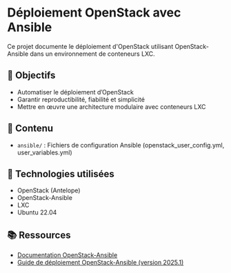 # Déploiement OpenStack avec Ansible

Ce projet documente le déploiement d'OpenStack utilisant OpenStack-Ansible dans un environnement de conteneurs LXC.
## 🎯 Objectifs
- Automatiser le déploiement d’OpenStack
- Garantir reproductibilité, fiabilité et simplicité
- Mettre en œuvre une architecture modulaire avec conteneurs LXC

## 📂 Contenu
- `ansible/` : Fichiers de configuration Ansible (openstack_user_config.yml, user_variables.yml)


## 🔧 Technologies utilisées
- OpenStack (Antelope)
- OpenStack-Ansible
- LXC
- Ubuntu 22.04

## 📚 Ressources
- [Documentation OpenStack-Ansible](https://docs.openstack.org/openstack-ansible/latest/)
- [Guide de déploiement OpenStack-Ansible (version 2025.1)](https://docs.openstack.org/project-deploy-guide/openstack-ansible/2025.1/overview.html)
